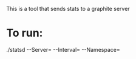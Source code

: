 This is a tool that sends stats to a graphite server 

To run:
========

./statsd --Server=<graphiteserver> --Interval=<Interval in seconds> --Namespace=<NameSpace for graphite>


